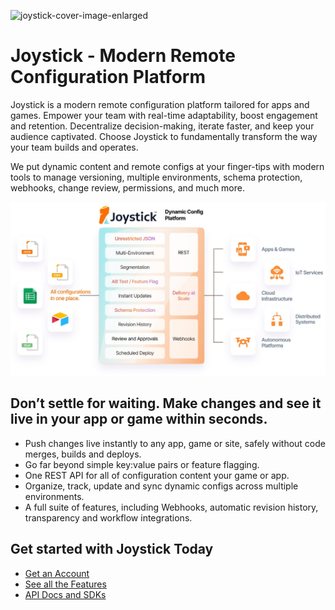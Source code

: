 ![joystick-cover-image-enlarged](https://github.com/getjoystick/.github/assets/127026916/a2bced52-7e61-4ffd-b2b5-2ba1fec8c73b)

# Joystick - Modern Remote Configuration Platform

Joystick is a modern remote configuration platform tailored for apps and games. Empower your team with real-time adaptability, boost engagement and retention. Decentralize decision-making, iterate faster, and keep your audience captivated. Choose Joystick to fundamentally transform the way your team builds and operates.

We put dynamic content and remote configs at your finger-tips with modern tools to manage versioning, multiple environments, schema protection, webhooks, change review, permissions, and much more.

![Joystick](https://github.com/getjoystick/.github/blob/main/img/joystick-platform.png?raw=true)

## Don’t settle for waiting. Make changes and see it live in your app or game within seconds.

- Push changes live instantly to any app, game or site, safely without code merges, builds and deploys.
- Go far beyond simple key:value pairs or feature flagging.
- One REST API for all of configuration content your game or app.
- Organize, track, update and sync dynamic configs across multiple environments.
- A full suite of features, including Webhooks, automatic revision history, transparency and workflow integrations.

## Get started with Joystick Today

- [Get an Account](https://app.getjoystick.com/onboarding)
- [See all the Features](https://www.getjoystick.com/features)
- [API Docs and SDKs](https://docs.getjoystick.com)

